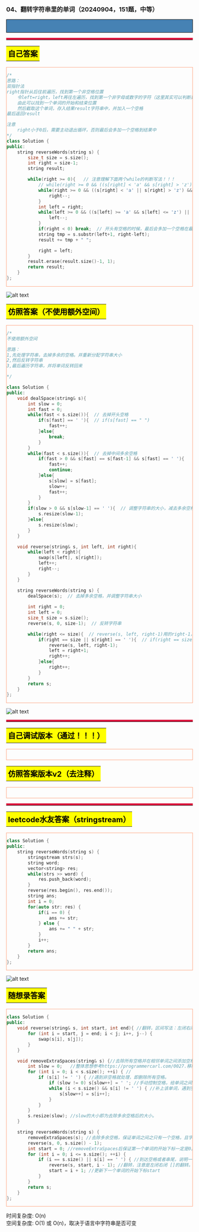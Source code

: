 ### 04、翻转字符串里的单词（20240904，151题，中等）
<div style="border: 1px solid black; padding: 10px; background-color: SteelBlue;">



  </p>
</div>

<hr style="border-top: 5px solid #DC143C;">
<table>
  <tr>
    <td bgcolor="Yellow" style="padding: 5px; border: 0px solid black;">
      <span style="font-weight: bold; font-size: 20px;color: black;">
      自己答案 
      </span>
    </td>
  </tr>
</table>
<div style="padding: 0px; border: 1.5px solid LightSalmon; margin-bottom: 10px;">

```C++ {.line-numbers}
/*
思路：
双指针法
right指针从后往前遍历，找到第一个非空格位置
    令left=right，left再往左遍历，找到第一个非字母或数字的字符（这里其实可以判断是否遇到空格）
    由此可以找到一个单词的开始和结束位置
    然后截取这个单词，存入结果result字符串中，并加入一个空格
最后返回result

注意
    right小于0后，需要主动退出循环，否则最后会多加一个空格到结果中
*/
class Solution {
public:
    string reverseWords(string s) {
        size_t size = s.size();
        int right = size-1;
        string result;

        while(right >= 0){   // 注意理解下面两个while的判断写法！！！
            // while(right >= 0 && ((s[right] < 'a' && s[right] > 'z') && (s[right] < 'A' && s[right] > 'Z')))
            while(right >= 0 && ((s[right] < 'a' || s[right] > 'z') && (s[right] < 'A' || s[right] > 'Z') && (s[right] < '0' || s[right] > '9'))){
                right--;
            }
            int left = right;
            while(left >= 0 && ((s[left] >= 'a' && s[left] <= 'z') || (s[left] >= 'A' && s[left] <= 'Z') || (s[left] >= '0' && s[left] <= '9'))){
                left--;
            }
            if(right < 0) break;  // 开头有空格的时候，最后会多加一个空格在最后！！！
            string tmp = s.substr(left+1, right-left);
            result += tmp + " ";

            right = left;
        }
        result.erase(result.size()-1, 1);
        return result;
    }
};
```

</div>

![alt text](3ad7c45915b8441d6c640e5074cdf22.png)

<table>
  <tr>
    <td bgcolor="Yellow" style="padding: 5px; border: 0px solid black;">
      <span style="font-weight: bold; font-size: 20px;color: black;">
      仿照答案（不使用额外空间）
      </span>
    </td>
  </tr>
</table>

<div style="padding: 0px; border: 1.5px solid LightSalmon; margin-bottom: 10px">

```C++ {.line-numbers}
/*
不使用额外空间

思路：
1,先处理字符串，去掉多余的空格。并重新分配字符串大小
2,然后反转字符串
3,最后遍历字符串，并将单词反转回来

*/

class Solution {
public:
    void dealSpace(string& s){
        int slow = 0;
        int fast = 0;
        while(fast < s.size()){  // 去掉开头空格
            if(s[fast] == ' '){  // if(s[fast] == " ")
                fast++;
            }else{
                break;
            }
        }
        while(fast < s.size()){  // 去掉中间多余空格
            if(fast > 0 && s[fast] == s[fast-1] && s[fast] == ' '){
                fast++;
                continue;
            }else{
                s[slow] = s[fast];
                slow++;
                fast++;
            }
        }
        if(slow > 0 && s[slow-1] == ' '){  // 调整字符串的大小，减去多余空格的位置
            s.resize(slow-1);
        }else{
            s.resize(slow);
        }
    }

    void reverse(string& s, int left, int right){
        while(left < right){
            swap(s[left], s[right]);
            left++;
            right--;
        }
    }

    string reverseWords(string s) {
        dealSpace(s);  // 去掉多余空格，并调整字符串大小
        
        int right = 0;
        int left = 0;
        size_t size = s.size();
        reverse(s, 0, size-1);  // 反转字符串

        while(right <= size){  // reverse(s, left, right-1)用的right-1，所以这里需要等于size！！！
            if(right == size || s[right] == ' '){  // if(right == size-1 || s[right] == ' ')
                reverse(s, left, right-1);
                left = right+1;
                right++;
            }else{
                right++;
            }
        }
        return s;
    }
};
```
</div>

![alt text](b045b2a779ff4d45f7172800e87be05.png)

<hr style="border-top: 5px solid #DC143C;">

<table>
  <tr>
    <td bgcolor="Yellow" style="padding: 5px; border: 0px solid black;">
      <span style="font-weight: bold; font-size: 20px;color: black;">
      自己调试版本（通过！！！）
      </span>
    </td>
  </tr>
</table>

<div style="padding: 0px; border: 1.5px solid LightSalmon; margin-bottom: 10px">

```C++ {.line-numbers}


```
</div>

<table>
  <tr>
    <td bgcolor="Yellow" style="padding: 5px; border: 0px solid black;">
      <span style="font-weight: bold; font-size: 20px;color: black;">
      仿照答案版本v2（去注释）
      </span>
    </td>
  </tr>
</table>

<div style="padding: 0px; border: 1.5px solid LightSalmon; margin-bottom: 10px">

```C++ {.line-numbers}


```
</div>

<hr style="border-top: 5px solid #DC143C;">

<table>
  <tr>
    <td bgcolor="Yellow" style="padding: 5px; border: 0px solid black;">
      <span style="font-weight: bold; font-size: 20px;color: black;">
      leetcode水友答案（stringstream）
      </span>
    </td>
  </tr>
</table>

<div style="padding: 0px; border: 1.5px solid LightSalmon; margin-bottom: 10px">

```C++ {.line-numbers}
class Solution {
public:
    string reverseWords(string s) {
        stringstream strs(s);
        string word;
        vector<string> res;
        while(strs >> word) {
            res.push_back(word);
        }
        reverse(res.begin(), res.end());
        string ans;
        int i = 0;
        for(auto str: res) {
            if(i == 0) {
                ans += str;
            } else {
                ans += " " + str;
            }
            i++;
        }
        return ans;
    }
};
```
</div>

![alt text](dd3fde3a14a8fb6add0da5b7449433b.png)

<table>
  <tr>
    <td bgcolor="Yellow" style="padding: 5px; border: 0px solid black;">
      <span style="font-weight: bold; font-size: 20px;color: black;">
      随想录答案
      </span>
    </td>
  </tr>
</table>

<div style="padding: 0px; border: 1.5px solid LightSalmon; margin-bottom: 10px">

```C++ {.line-numbers}
class Solution {
public:
    void reverse(string& s, int start, int end){ //翻转，区间写法：左闭右闭 []
        for (int i = start, j = end; i < j; i++, j--) {
            swap(s[i], s[j]);
        }
    }

    void removeExtraSpaces(string& s) {//去除所有空格并在相邻单词之间添加空格, 快慢指针。
        int slow = 0;   //整体思想参考https://programmercarl.com/0027.移除元素.html
        for (int i = 0; i < s.size(); ++i) { //
            if (s[i] != ' ') { //遇到非空格就处理，即删除所有空格。
                if (slow != 0) s[slow++] = ' '; //手动控制空格，给单词之间添加空格。slow != 0说明不是第一个单词，需要在单词前添加空格。
                while (i < s.size() && s[i] != ' ') { //补上该单词，遇到空格说明单词结束。
                    s[slow++] = s[i++];
                }
            }
        }
        s.resize(slow); //slow的大小即为去除多余空格后的大小。
    }

    string reverseWords(string s) {
        removeExtraSpaces(s); //去除多余空格，保证单词之间之只有一个空格，且字符串首尾没空格。
        reverse(s, 0, s.size() - 1);
        int start = 0; //removeExtraSpaces后保证第一个单词的开始下标一定是0。
        for (int i = 0; i <= s.size(); ++i) {
            if (i == s.size() || s[i] == ' ') { //到达空格或者串尾，说明一个单词结束。进行翻转。
                reverse(s, start, i - 1); //翻转，注意是左闭右闭 []的翻转。
                start = i + 1; //更新下一个单词的开始下标start
            }
        }
        return s;
    }
};
```
</div>

时间复杂度: O(n)  
空间复杂度: O(1) 或 O(n)，取决于语言中字符串是否可变